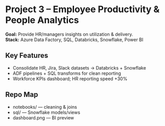 # Project 3 – Employee Productivity & People Analytics
**Goal:** Provide HR/managers insights on utilization & delivery.  
**Stack:** Azure Data Factory, SQL, Databricks, Snowflake, Power BI

## Key Features
- Consolidate HR, Jira, Slack datasets → Databricks + Snowflake
- ADF pipelines + SQL transforms for clean reporting
- Workforce KPIs dashboard; HR reporting speed +30%

## Repo Map
- notebooks/ — cleaning & joins
- sql/ — Snowflake models/views
- dashboard.png — BI preview
